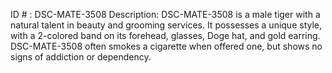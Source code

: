 ID # : DSC-MATE-3508
Description: DSC-MATE-3508 is a male tiger with a natural talent in beauty and grooming services. It possesses a unique style, with a 2-colored band on its forehead, glasses, Doge hat, and gold earring. DSC-MATE-3508 often smokes a cigarette when offered one, but shows no signs of addiction or dependency.
